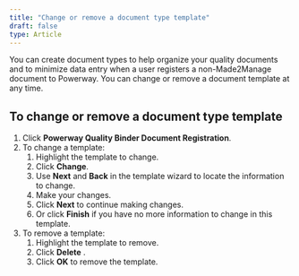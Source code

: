 ```yaml
---
title: "Change or remove a document type template"
draft: false
type: Article 
---
```


You can create document types to help organize your quality documents and to minimize data entry when a user registers a non-Made2Manage document to Powerway. You can change or remove a document template at any time.

## To change or remove a document type template
1.  Click **Powerway Quality Binder Document Registration**.
1.  To change a template:
    1.  Highlight the template to change.
    1.  Click **Change**.
    2.  Use **Next** and **Back** in the template wizard to locate the information to change.
    3.  Make your changes.
    4.  Click **Next** to continue making changes.
    5.  Or click **Finish** if you have no more information to change in this template.
2.  To remove a template:
    1.  Highlight the template to remove.
    1.  Click **Delete** .
    2.  Click **OK** to remove the template.